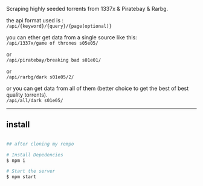 Scraping highly seeded torrents from 1337x & Piratebay & Rarbg.

the api format used is :<br>
`/api/{keyword}/{query}/{page(optional)}`<br>

you can ether get data from a single source like this:<br>
`/api/1337x/game of thrones s05e05/`<br>

or<br>
`/api/piratebay/breaking bad s01e01/`<br>

or<br>
`/api/rarbg/dark s01e05/2/`<br>

or you can get data from all of them (better choice to get the best of best quality torrents).<br>
`/api/all/dark s01e05/`<br>

---

## install

```sh

## after cloning my rempo

# Install Depedencies
$ npm i

# Start the server
$ npm start

```

